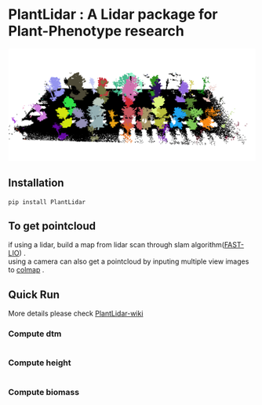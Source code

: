 # PlantLidar : A Lidar package for Plant-Phenotype research

![seg](asserts/seg.png)


## Installation
```
pip install PlantLidar
```

## To get pointcloud
if using a lidar, build a map from lidar scan through slam algorithm([FAST-LIO](https://github.com/hku-mars/FAST_LIO)) .   
using a camera can also get a pointcloud by inputing multiple view images to [colmap](https://github.com/colmap/colmap) .


## Quick Run
More details please check [PlantLidar-wiki](https://github.com/SkyCol/PlantLidar/wiki/PlantLidar-wiki)

### Compute dtm

```

```

### Compute height    

```

```

### Compute biomass

```

```
